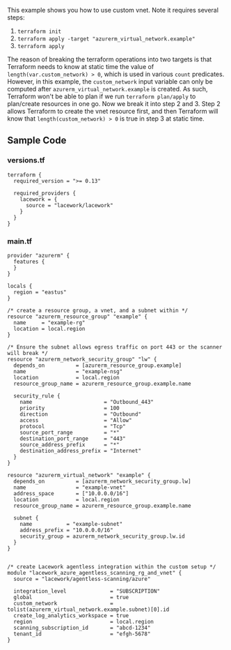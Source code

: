 This example shows you how to use custom vnet. Note it requires several steps:
1. `terraform init`
2. `terraform apply -target "azurerm_virtual_network.example"`
3. `terraform apply`

The reason of breaking the terraform operations into two targets is that 
Terraform needs to know at static time the value of 
`length(var.custom_network) > 0`, which is used in various `count` predicates.
However, in this example, the `custom_network` input variable can only be computed 
after `azurerm_virtual_network.example` is created. As such, Terraform won't be 
able to plan if we run `terraform plan/apply` to plan/create resources in one go.
Now we break it into step 2 and 3. Step 2 allows Terraform to create the vnet
resource first, and then Terraform will know that `length(custom_network) > 0` 
is true in step 3 at static time. 

## Sample Code

### versions.tf
```hcl
terraform {
  required_version = ">= 0.13"

  required_providers {
    lacework = {
      source = "lacework/lacework"
    }
  }
}
```

### main.tf
```hcl
provider "azurerm" {
  features {
  }
}

locals {
  region = "eastus"
}

/* create a resource group, a vnet, and a subnet within */
resource "azurerm_resource_group" "example" {
  name     = "example-rg"
  location = local.region
}

/* Ensure the subnet allows egress traffic on port 443 or the scanner will break */
resource "azurerm_network_security_group" "lw" {
  depends_on          = [azurerm_resource_group.example]
  name                = "example-nsg"
  location            = local.region
  resource_group_name = azurerm_resource_group.example.name

  security_rule {
    name                       = "Outbound_443"
    priority                   = 100
    direction                  = "Outbound"
    access                     = "Allow"
    protocol                   = "Tcp"
    source_port_range          = "*"
    destination_port_range     = "443"
    source_address_prefix      = "*"
    destination_address_prefix = "Internet"
  }
}

resource "azurerm_virtual_network" "example" {
  depends_on          = [azurerm_network_security_group.lw]
  name                = "example-vnet"
  address_space       = ["10.0.0.0/16"]
  location            = local.region
  resource_group_name = azurerm_resource_group.example.name

  subnet {
    name           = "example-subnet"
    address_prefix = "10.0.0.0/16"
    security_group = azurerm_network_security_group.lw.id
  }
}


/* create Lacework agentless integration within the custom setup */
module "lacework_azure_agentless_scanning_rg_and_vnet" {
  source = "lacework/agentless-scanning/azure"

  integration_level              = "SUBSCRIPTION"
  global                         = true
  custom_network                 = tolist(azurerm_virtual_network.example.subnet)[0].id
  create_log_analytics_workspace = true
  region                         = local.region
  scanning_subscription_id       = "abcd-1234"
  tenant_id                      = "efgh-5678"
}
```
